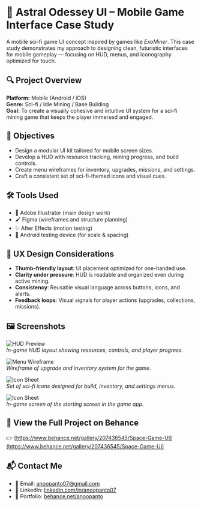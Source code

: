# 🚀 Astral Odessey UI – Mobile Game Interface Case Study

A mobile sci-fi game UI concept inspired by games like *ExoMiner*. This case study demonstrates my approach to designing clean, futuristic interfaces for mobile gameplay — focusing on HUD, menus, and iconography optimized for touch.

## 🔍 Project Overview

**Platform:** Mobile (Android / iOS)  
**Genre:** Sci-fi / Idle Mining / Base Building  
**Goal:** To create a visually cohesive and intuitive UI system for a sci-fi mining game that keeps the player immersed and engaged.

## 🎯 Objectives

- Design a modular UI kit tailored for mobile screen sizes.
- Develop a HUD with resource tracking, mining progress, and build controls.
- Create menu wireframes for inventory, upgrades, missions, and settings.
- Craft a consistent set of sci-fi-themed icons and visual cues.

## 🛠 Tools Used

- 🎨 Adobe Illustrator (main design work)
- 🖌 Figma (wireframes and structure planning)
- ✨ After Effects (motion testing)
- 📱 Android testing device (for scale & spacing)

## 🧪 UX Design Considerations

- **Thumb-friendly layout**: UI placement optimized for one-handed use.
- **Clarity under pressure**: HUD is readable and organized even during active mining.
- **Consistency**: Reusable visual language across buttons, icons, and alerts.
- **Feedback loops**: Visual signals for player actions (upgrades, collections, missions).

## 🖼 Screenshots

![HUD Preview](C:\Users\DemiG\OneDrive\Desktop\Portfolio\Astral\space-game-ui-case-study\assets/hud-screen.png)  
*In-game HUD layout showing resources, controls, and player progress.*

![Menu Wireframe](C:\Users\DemiG\OneDrive\Desktop\Portfolio\Astral\space-game-ui-case-study\assets\inventory-screen.png)  
*Wireframe of upgrade and inventory system for the game.*

![Icon Sheet](C:\Users\DemiG\OneDrive\Desktop\Portfolio\Astral\space-game-ui-case-study\assets\icons-sheet.png)  
*Set of sci-fi icons designed for build, inventory, and settings menus.*

![Icon Sheet](C:\Users\DemiG\OneDrive\Desktop\Portfolio\Astral\space-game-ui-case-study\assets\start-screen.png)  
*In-game screen of the starting screen in the game app.*


## 🔗 View the Full Project on Behance  
👉 [https://www.behance.net/gallery/207436545/Space-Game-UI](https://www.behance.net/gallery/207436545/Space-Game-UI)

## 📬 Contact Me

- 📧 Email: anoopanto07@gmail.com  
- 💼 LinkedIn: [linkedin.com/in/anoopanto07](https://www.linkedin.com/in/anoopanto07)  
- 🎨 Portfolio: [behance.net/anoopanto](https://www.behance.net/anoopanto)
